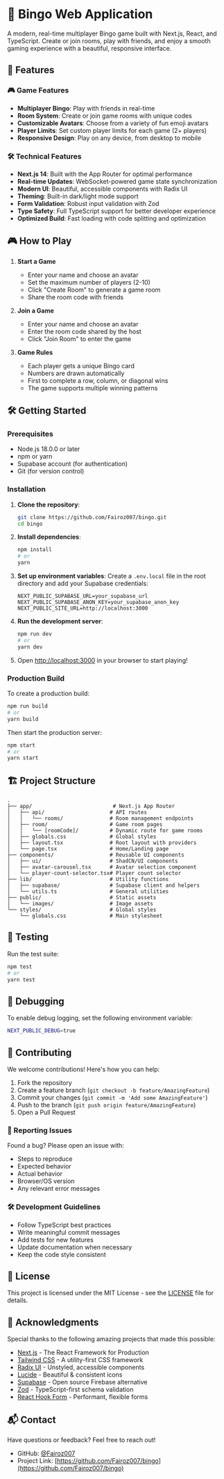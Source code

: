 # 🎲 Bingo Web Application

A modern, real-time multiplayer Bingo game built with Next.js, React, and TypeScript. Create or join rooms, play with friends, and enjoy a smooth gaming experience with a beautiful, responsive interface.

## 🚀 Features

### 🎮 Game Features
- **Multiplayer Bingo**: Play with friends in real-time
- **Room System**: Create or join game rooms with unique codes
- **Customizable Avatars**: Choose from a variety of fun emoji avatars
- **Player Limits**: Set custom player limits for each game (2+ players)
- **Responsive Design**: Play on any device, from desktop to mobile

### 🛠 Technical Features
- **Next.js 14**: Built with the App Router for optimal performance
- **Real-time Updates**: WebSocket-powered game state synchronization
- **Modern UI**: Beautiful, accessible components with Radix UI
- **Theming**: Built-in dark/light mode support
- **Form Validation**: Robust input validation with Zod
- **Type Safety**: Full TypeScript support for better developer experience
- **Optimized Build**: Fast loading with code splitting and optimization

## 🎮 How to Play

1. **Start a Game**
   - Enter your name and choose an avatar
   - Set the maximum number of players (2-10)
   - Click "Create Room" to generate a game room
   - Share the room code with friends

2. **Join a Game**
   - Enter your name and choose an avatar
   - Enter the room code shared by the host
   - Click "Join Room" to enter the game

3. **Game Rules**
   - Each player gets a unique Bingo card
   - Numbers are drawn automatically
   - First to complete a row, column, or diagonal wins
   - The game supports multiple winning patterns

## 🛠 Getting Started

### Prerequisites

- Node.js 18.0.0 or later
- npm or yarn
- Supabase account (for authentication)
- Git (for version control)

### Installation

1. **Clone the repository**:
   ```bash
   git clone https://github.com/Fairoz007/bingo.git
   cd bingo
   ```

2. **Install dependencies**:
   ```bash
   npm install
   # or
   yarn
   ```

3. **Set up environment variables**:
   Create a `.env.local` file in the root directory and add your Supabase credentials:
   ```env
   NEXT_PUBLIC_SUPABASE_URL=your_supabase_url
   NEXT_PUBLIC_SUPABASE_ANON_KEY=your_supabase_anon_key
   NEXT_PUBLIC_SITE_URL=http://localhost:3000
   ```

4. **Run the development server**:
   ```bash
   npm run dev
   # or
   yarn dev
   ```

5. Open [http://localhost:3000](http://localhost:3000) in your browser to start playing!

### Production Build

To create a production build:

```bash
npm run build
# or
yarn build
```

Then start the production server:

```bash
npm start
# or
yarn start
```

## 🏗 Project Structure

```
.
├── app/                          # Next.js App Router
│   ├── api/                     # API routes
│   │   └── rooms/               # Room management endpoints
│   ├── room/                    # Game room pages
│   │   └── [roomCode]/          # Dynamic route for game rooms
│   ├── globals.css              # Global styles
│   ├── layout.tsx               # Root layout with providers
│   └── page.tsx                 # Home/Landing page
├── components/                  # Reusable UI components
│   ├── ui/                      # ShadCN/UI components
│   ├── avatar-carousel.tsx      # Avatar selection component
│   └── player-count-selector.tsx# Player count selector
├── lib/                         # Utility functions
│   ├── supabase/                # Supabase client and helpers
│   └── utils.ts                 # General utilities
├── public/                      # Static assets
│   └── images/                  # Image assets
└── styles/                      # Global styles
    └── globals.css              # Main stylesheet
```

## 🧪 Testing

Run the test suite:

```bash
npm test
# or
yarn test
```

## 🐛 Debugging

To enable debug logging, set the following environment variable:

```bash
NEXT_PUBLIC_DEBUG=true
```

## 👥 Contributing

We welcome contributions! Here's how you can help:

1. Fork the repository
2. Create a feature branch (`git checkout -b feature/AmazingFeature`)
3. Commit your changes (`git commit -m 'Add some AmazingFeature'`)
4. Push to the branch (`git push origin feature/AmazingFeature`)
5. Open a Pull Request

### 🐛 Reporting Issues

Found a bug? Please open an issue with:
- Steps to reproduce
- Expected behavior
- Actual behavior
- Browser/OS version
- Any relevant error messages

### 🛠 Development Guidelines
- Follow TypeScript best practices
- Write meaningful commit messages
- Add tests for new features
- Update documentation when necessary
- Keep the code style consistent

## 📄 License

This project is licensed under the MIT License - see the [LICENSE](LICENSE) file for details.

## 🙏 Acknowledgments

Special thanks to the following amazing projects that made this possible:

- [Next.js](https://nextjs.org/) - The React Framework for Production
- [Tailwind CSS](https://tailwindcss.com/) - A utility-first CSS framework
- [Radix UI](https://www.radix-ui.com/) - Unstyled, accessible components
- [Lucide](https://lucide.dev/) - Beautiful & consistent icons
- [Supabase](https://supabase.com/) - Open source Firebase alternative
- [Zod](https://zod.dev/) - TypeScript-first schema validation
- [React Hook Form](https://react-hook-form.com/) - Performant, flexible forms

## 📬 Contact

Have questions or feedback? Feel free to reach out!

- GitHub: [@Fairoz007](https://github.com/Fairoz007)
- Project Link: [https://github.com/Fairoz007/bingo](https://github.com/Fairoz007/bingo)
